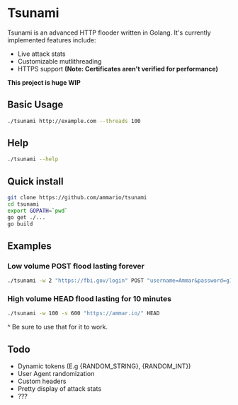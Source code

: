 # Tsunami
Tsunami is an advanced HTTP flooder written in Golang. It's currently implemented features include:

- Live attack stats
- Customizable mutlithreading
- HTTPS support __(Note: Certificates aren't verified for performance)__

__This project is huge WIP__

## Basic Usage
```bash
./tsunami http://example.com --threads 100
```

## Help
```bash
./tsunami --help
```

## Quick install
```bash
git clone https://github.com/ammario/tsunami
cd tsunami
export GOPATH=`pwd`
go get ./...
go build
```

## Examples
### Low volume POST flood lasting forever
```bash
./tsunami -w 2 "https://fbi.gov/login" POST "username=Ammar&password=g1thuB123"
```
### High volume HEAD flood lasting for 10 minutes
```bash
./tsunami -w 100 -s 600 "https://ammar.io/" HEAD
```
^ Be sure to use that for it to work.

## Todo
 - Dynamic tokens (E.g {RANDOM_STRING}, {RANDOM_INT})
 - User Agent randomization
 - Custom headers
 - Pretty display of attack stats
 - ???

